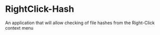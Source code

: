 # RightClick-Hash
An application that will allow checking of file hashes from the Right-Click context menu
